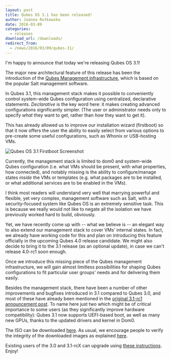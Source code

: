 ```yaml
---
layout: post
title: Qubes OS 3.1 has been released!
author: Joanna Rutkowska
date: 2016-03-09
categories:
  - releases
download_url: /downloads/
redirect_from:
  - /news/2016/03/09/qubes-31/
---
```


I'm happy to announce that today we're releasing Qubes OS 3.1!

The major new architectural feature of this release has been the introduction of
the [Qubes Management
infrastructure](/news/2015/12/14/mgmt-stack/), which is
based on the popular Salt management software.

In Qubes 3.1, this management stack makes it possible to conveniently control
system-wide Qubes configuration using centralized, declarative statements.
_Declarative_ is the key word here: it makes creating advanced configurations
significantly simpler. (The user or administrator needs only to specify _what_
they want to get, rather than _how_ they want to get it).

This has already allowed us to improve our installation wizard (firstboot) so
that it now offers the user the ability to easily select from various options to
pre-create some useful configurations, such as Whonix or USB-hosting VMs.

![Qubes OS 3.1 Firstboot Screenshot](/attachment/site/qubes-31-firstboot-mgmt.png)

Currently, the management stack is limited to dom0 and system-wide Qubes
configuration (i.e. what VMs should be present, with what properties, how
connected), and notably missing is the ability to configure/manage states
_inside_ the VMs or templates (e.g. what packages are to be installed, or what
additional services are to be enabled in the VMs).

I think most readers will understand very well that marrying powerful and
flexible, yet very complex, management software such as Salt, with a
security-focused system like Qubes OS is an extremely sensitive task. This is
because we really would not like to negate all the isolation we have previously
worked hard to build, obviously.

Yet, we have recently come up with -- what we believe is -- an elegant way to
also extend our management stack to cover VMs' internal states. In fact, we
already have working code for this and plan on introducing this feature
officially in the upcoming Qubes 4.0 release candidate. We might also decide to
bring it to the 3.1 release (as an optional update), in case we can't release
4.0-rc1 soon enough.

Once we introduce this missing piece of the Qubes management infrastructure, we
will gain almost limitless possibilities for shaping Qubes configurations to fit
particular user groups' needs and for delivering them easily.

Besides the management stack, there have been a number of other improvements and
bugfixes introduced in 3.1 compared to Qubes 3.0, and most of these have already
been mentioned in the [original 3.1-rc1 announcement
post](/news/2015/12/08/qubes-OS-3-1-rc1-has-been-released/).
To name here just two which might be of critical importance to some users
(as they significantly improve hardware compatibility): Qubes 3.1 now supports
UEFI-based boot, as well as many new GPUs, thanks to the updated drivers and
kernel in Dom0.

The ISO can be downloaded [here](/downloads/). As usual, we encourage people to
verify the integrity of the downloaded images as explained
[here](/doc/verifying-signatures/).

Existing users of the 3.0 and 3.1-rcX can upgrade using [these instructions](https://www.qubes-os.org/doc/upgrade-to-r3.1/). Enjoy!
